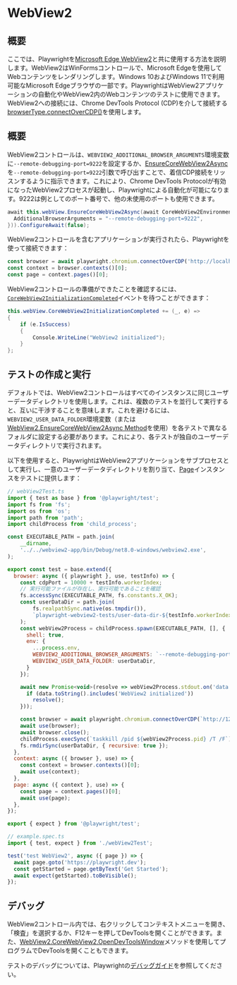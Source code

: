 # WebView2

## 概要

ここでは、Playwrightを[Microsoft Edge WebView2](https://docs.microsoft.com/en-us/microsoft-edge/webview2/)と共に使用する方法を説明します。WebView2はWinFormsコントロールで、Microsoft Edgeを使用してWebコンテンツをレンダリングします。Windows 10およびWindows 11で利用可能なMicrosoft Edgeブラウザの一部です。PlaywrightはWebView2アプリケーションの自動化やWebView2内のWebコンテンツのテストに使用できます。WebView2への接続には、Chrome DevTools Protocol (CDP)を介して接続する[browserType.connectOverCDP()](/docs/api/class-browsertype#browser-type-connect-over-cdp)を使用します。

## 概要

WebView2コントロールは、`WEBVIEW2_ADDITIONAL_BROWSER_ARGUMENTS`環境変数に`--remote-debugging-port=9222`を設定するか、[EnsureCoreWebView2Async](https://docs.microsoft.com/en-us/dotnet/api/microsoft.web.webview2.wpf.webview2.ensurecorewebview2async?view=webview2-dotnet-1.0.1343.22)を`--remote-debugging-port=9222`引数で呼び出すことで、着信CDP接続をリッスンするように指示できます。これにより、Chrome DevTools Protocolが有効になったWebView2プロセスが起動し、Playwrightによる自動化が可能になります。9222は例としてのポート番号で、他の未使用のポートも使用できます。

```csharp
await this.webView.EnsureCoreWebView2Async(await CoreWebView2Environment.CreateAsync(null, null, new CoreWebView2EnvironmentOptions(){
  AdditionalBrowserArguments = "--remote-debugging-port=9222",
})).ConfigureAwait(false);
```

WebView2コントロールを含むアプリケーションが実行されたら、Playwrightを使って接続できます：

```javascript
const browser = await playwright.chromium.connectOverCDP('http://localhost:9222');
const context = browser.contexts()[0];
const page = context.pages()[0];
```

WebView2コントロールの準備ができたことを確認するには、[`CoreWebView2InitializationCompleted`](https://learn.microsoft.com/en-us/dotnet/api/microsoft.web.webview2.wpf.webview2.corewebview2initializationcompleted?view=webview2-dotnet-1.0.1343.22)イベントを待つことができます：

```csharp
this.webView.CoreWebView2InitializationCompleted += (_, e) =>
{
    if (e.IsSuccess)
    {
        Console.WriteLine("WebView2 initialized");
    }
};
```

## テストの作成と実行

デフォルトでは、WebView2コントロールはすべてのインスタンスに同じユーザーデータディレクトリを使用します。これは、複数のテストを並行して実行すると、互いに干渉することを意味します。これを避けるには、`WEBVIEW2_USER_DATA_FOLDER`環境変数（または[WebView2.EnsureCoreWebView2Async Method](https://docs.microsoft.com/en-us/dotnet/api/microsoft.web.webview2.wpf.webview2.ensurecorewebview2async?view=webview2-dotnet-1.0.1343.22)を使用）を各テストで異なるフォルダに設定する必要があります。これにより、各テストが独自のユーザーデータディレクトリで実行されます。

以下を使用すると、PlaywrightはWebView2アプリケーションをサブプロセスとして実行し、一意のユーザーデータディレクトリを割り当て、[Page](/docs/api/class-page "Page")インスタンスをテストに提供します：

```javascript
// webView2Test.ts
import { test as base } from '@playwright/test';
import fs from 'fs';
import os from 'os';
import path from 'path';
import childProcess from 'child_process';

const EXECUTABLE_PATH = path.join(
    __dirname,
    '../../webview2-app/bin/Debug/net8.0-windows/webview2.exe',
);

export const test = base.extend({
  browser: async ({ playwright }, use, testInfo) => {
    const cdpPort = 10000 + testInfo.workerIndex;
    // 実行可能ファイルが存在し、実行可能であることを確認
    fs.accessSync(EXECUTABLE_PATH, fs.constants.X_OK);
    const userDataDir = path.join(
        fs.realpathSync.native(os.tmpdir()),
        `playwright-webview2-tests/user-data-dir-${testInfo.workerIndex}`,
    );
    const webView2Process = childProcess.spawn(EXECUTABLE_PATH, [], {
      shell: true,
      env: {
        ...process.env,
        WEBVIEW2_ADDITIONAL_BROWSER_ARGUMENTS: `--remote-debugging-port=${cdpPort}`,
        WEBVIEW2_USER_DATA_FOLDER: userDataDir,
      }
    });

    await new Promise<void>(resolve => webView2Process.stdout.on('data', data => {
      if (data.toString().includes('WebView2 initialized'))
        resolve();
    }));

    const browser = await playwright.chromium.connectOverCDP(`http://127.0.0.1:${cdpPort}`);
    await use(browser);
    await browser.close();
    childProcess.execSync(`taskkill /pid ${webView2Process.pid} /T /F`);
    fs.rmdirSync(userDataDir, { recursive: true });
  },
  context: async ({ browser }, use) => {
    const context = browser.contexts()[0];
    await use(context);
  },
  page: async ({ context }, use) => {
    const page = context.pages()[0];
    await use(page);
  },
});

export { expect } from '@playwright/test';
```

```javascript
// example.spec.ts
import { test, expect } from './webView2Test';

test('test WebView2', async ({ page }) => {
  await page.goto('https://playwright.dev');
  const getStarted = page.getByText('Get Started');
  await expect(getStarted).toBeVisible();
});
```

## デバッグ

WebView2コントロール内では、右クリックしてコンテキストメニューを開き、「検査」を選択するか、F12キーを押してDevToolsを開くことができます。また、[WebView2.CoreWebView2.OpenDevToolsWindow](https://learn.microsoft.com/en-us/dotnet/api/microsoft.web.webview2.core.corewebview2.opendevtoolswindow?view=webview2-dotnet-1.0.1462.37)メソッドを使用してプログラムでDevToolsを開くこともできます。

テストのデバッグについては、Playwrightの[デバッグガイド](/docs/debug)を参照してください。